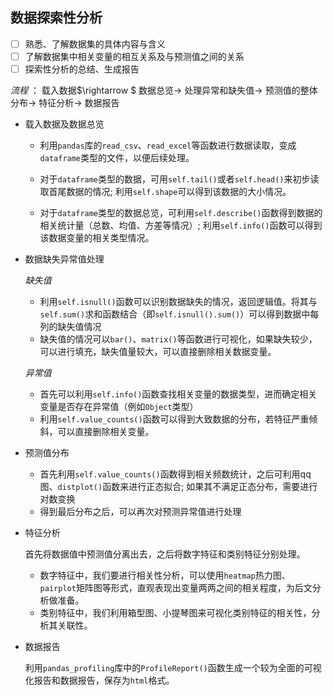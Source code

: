 ## 数据探索性分析

- [ ] 熟悉、了解数据集的具体内容与含义
- [ ] 了解数据集中相关变量的相互关系及与预测值之间的关系
- [ ] 探索性分析的总结、生成报告

*流程* ： 载入数据$\rightarrow $ 数据总览$\rightarrow$ 处理异常和缺失值$\rightarrow$ 预测值的整体分布$\rightarrow$ 特征分析$\rightarrow$ 数据报告



- 载入数据及数据总览

	- 利用`pandas`库的`read_csv`、`read_excel`等函数进行数据读取，变成`dataframe`类型的文件，以便后续处理。

	- 对于`dataframe`类型的数据，可用`self.tail()`或者`self.head()`来初步读取首尾数据的情况; 利用`self.shape`可以得到该数据的大小情况。
	- 对于`dataframe`类型的数据总览，可利用`self.describe()`函数得到数据的相关统计量（总数、均值、方差等情况）; 利用`self.info()`函数可以得到该数据变量的相关类型情况。

- 数据缺失异常值处理

	*缺失值*

	- 利用`self.isnull()`函数可以识别数据缺失的情况，返回逻辑值。将其与`self.sum()`求和函数结合（即`self.isnull().sum()`）可以得到数据中每列的缺失值情况
	- 缺失值的情况可以`bar()`、`matrix()`等函数进行可视化，如果缺失较少，可以进行填充，缺失值量较大，可以直接删除相关数据变量。

	*异常值*

	- 首先可以利用`self.info()`函数查找相关变量的数据类型，进而确定相关变量是否存在异常值（例如`Object`类型）
	- 利用`self.value_counts()`函数可以得到大致数据的分布，若特征严重倾斜，可以直接删除相关变量。

- 预测值分布

	- 首先利用`self.value_counts()`函数得到相关频数统计，之后可利用qq图、`distplot()`函数来进行正态拟合; 如果其不满足正态分布，需要进行对数变换
	- 得到最后分布之后，可以再次对预测异常值进行处理

- 特征分析

	首先将数据值中预测值分离出去，之后将数字特征和类别特征分别处理。

	- 数字特征中，我们要进行相关性分析，可以使用`heatmap`热力图、`pairplot`矩阵图等形式，直观表现出变量两两之间的相关程度，为后文分析做准备。
	- 类别特征中，我们利用箱型图、小提琴图来可视化类别特征的相关性，分析其关联性。

- 数据报告

	利用`pandas_profiling`库中的`ProfileReport()`函数生成一个较为全面的可视化报告和数据报告，保存为`html`格式。
